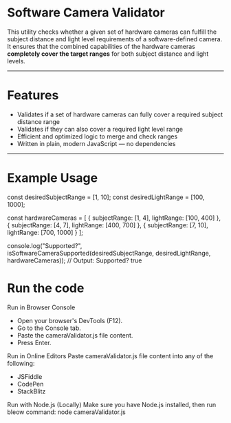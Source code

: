 # Software Camera Validator

This utility checks whether a given set of hardware cameras can fulfill the subject distance and light level requirements of a software-defined camera.
It ensures that the combined capabilities of the hardware cameras **completely cover the target ranges** for both subject distance and light levels.

---

# Features

- Validates if a set of hardware cameras can fully cover a required subject distance range
- Validates if they can also cover a required light level range
- Efficient and optimized logic to merge and check ranges
- Written in plain, modern JavaScript — no dependencies

---

# Example Usage
const desiredSubjectRange = [1, 10];
const desiredLightRange = [100, 1000];

const hardwareCameras = [
  { subjectRange: [1, 4], lightRange: [100, 400] },
  { subjectRange: [4, 7], lightRange: [400, 700] },
  { subjectRange: [7, 10], lightRange: [700, 1000] }
];

console.log("Supported?", isSoftwareCameraSupported(desiredSubjectRange, desiredLightRange, hardwareCameras));
// Output: Supported? true

# Run the code
Run in Browser Console
- Open your browser's DevTools (F12).
- Go to the Console tab.
- Paste the cameraValidator.js file content.
- Press Enter.

Run in Online Editors
Paste cameraValidator.js file content into any of the following:
- JSFiddle
- CodePen
- StackBlitz

Run with Node.js (Locally)
Make sure you have Node.js installed, then run bleow command:
node cameraValidator.js
